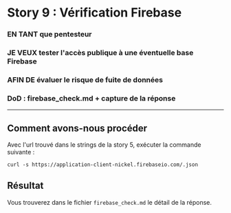 # Story 9 : Vérification Firebase

### EN TANT que pentesteur

### JE VEUX tester l'accès publique à une éventuelle base Firebase

### AFIN DE évaluer le risque de fuite de données

### DoD : firebase_check.md + capture de la réponse

---

## Comment avons-nous procéder

Avec l'url trouvé dans le strings de la story 5, exécuter la commande suivante :

```
curl -s https://application-client-nickel.firebaseio.com/.json
```

## Résultat

Vous trouverez dans le fichier `firebase_check.md` le détail de la réponse.
